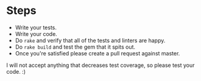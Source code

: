 # Steps
- Write your tests.
- Write your code.
- Do ```rake``` and verify that all of the tests and linters are happy.
- Do ```rake build``` and test the gem that it spits out.
- Once you're satisfied please create a pull request against master.

I will not accept anything that decreases test coverage, so please test your code. :)

